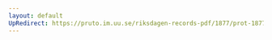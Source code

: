 ```yaml
---
layout: default
UpRedirect: https://pruto.im.uu.se/riksdagen-records-pdf/1877/prot-1877--fk--019/prot-1877--fk--019_026.pdf
---
```

